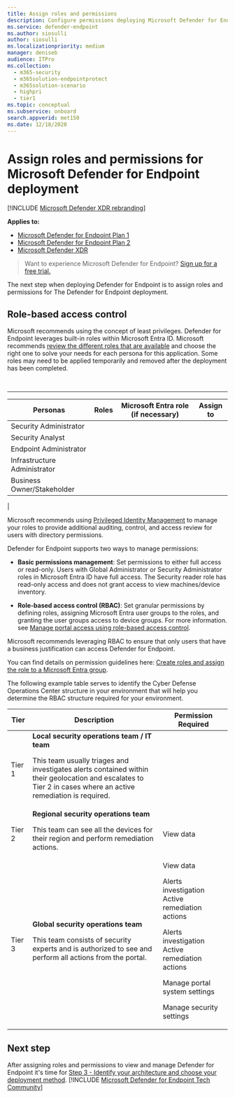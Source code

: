 ```yaml
---
title: Assign roles and permissions
description: Configure permissions deploying Microsoft Defender for Endpoint
ms.service: defender-endpoint
ms.author: siosulli
author: siosulli
ms.localizationpriority: medium
manager: deniseb
audience: ITPro
ms.collection:
  - m365-security
  - m365solution-endpointprotect
  - m365solution-scenario
  - highpri
  - tier1
ms.topic: conceptual
ms.subservice: onboard
search.appverid: met150
ms.date: 12/18/2020
---
```


# Assign roles and permissions for Microsoft Defender for Endpoint deployment

[!INCLUDE [Microsoft Defender XDR rebranding](../../includes/microsoft-defender.md)]

**Applies to:**

- [Microsoft Defender for Endpoint Plan 1](https://go.microsoft.com/fwlink/p/?linkid=2154037)
- [Microsoft Defender for Endpoint Plan 2](https://go.microsoft.com/fwlink/p/?linkid=2154037)
- [Microsoft Defender XDR](https://go.microsoft.com/fwlink/?linkid=2118804)

> Want to experience Microsoft Defender for Endpoint? [Sign up for a free trial.](https://signup.microsoft.com/create-account/signup?products=7f379fee-c4f9-4278-b0a1-e4c8c2fcdf7e&ru=https://aka.ms/MDEp2OpenTrial?ocid=docs-wdatp-exposedapis-abovefoldlink)

The next step when deploying Defender for Endpoint is to assign roles and permissions for The Defender for Endpoint deployment.

## Role-based access control

Microsoft recommends using the concept of least privileges. Defender for Endpoint leverages built-in roles within Microsoft Entra ID. Microsoft recommends [review the different roles that are available](/azure/active-directory/roles/permissions-reference) and choose the right one to solve your needs for each persona for this application. Some roles may need to be applied temporarily and removed after the deployment has been completed.

<br>

****

|Personas|Roles|Microsoft Entra role (if necessary)|Assign to|
|---|---|---|---|
|Security Administrator||||
|Security Analyst||||
|Endpoint Administrator||||
|Infrastructure Administrator||||
|Business Owner/Stakeholder||||
|

Microsoft recommends using [Privileged Identity Management](/azure/active-directory/active-directory-privileged-identity-management-configure) to manage your roles to provide additional auditing, control, and access review for users with directory permissions.

Defender for Endpoint supports two ways to manage permissions:

- **Basic permissions management**: Set permissions to either full access or read-only. Users with Global Administrator or Security Administrator roles in Microsoft Entra ID have full access. The Security reader role has read-only access and does not grant access to view machines/device inventory.

- **Role-based access control (RBAC)**: Set granular permissions by defining roles, assigning Microsoft Entra user groups to the roles, and granting the user groups access to device groups. For more information. see [Manage portal access using role-based access control](rbac.md).

Microsoft recommends leveraging RBAC to ensure that only users that have a business justification can access Defender for Endpoint.

You can find details on permission guidelines here: [Create roles and assign the role to a Microsoft Entra group](/microsoft-365/security/defender-endpoint/user-roles#create-roles-and-assign-the-role-to-an-azure-active-directory-group).

The following example table serves to identify the Cyber Defense Operations Center structure in your environment that will help you determine the RBAC structure required for your environment.

|Tier|Description|Permission Required|
|---|---|---|
|Tier 1|**Local security operations team / IT team** <p> This team usually triages and investigates alerts contained within their geolocation and escalates to Tier 2 in cases where an active remediation is required.||
|Tier 2|**Regional security operations team** <p> This team can see all the devices for their region and perform remediation actions.|View data|
|Tier 3|**Global security operations team** <p> This team consists of security experts and is authorized to see and perform all actions from the portal.|View data <p> Alerts investigation Active remediation actions <p> Alerts investigation Active remediation actions <p> Manage portal system settings <p> Manage security settings|

## Next step

After assigning roles and permissions to view and manage Defender for Endpoint it's time for [Step 3 - Identify your architecture and choose your deployment method](deployment-strategy.md).
[!INCLUDE [Microsoft Defender for Endpoint Tech Community](../../includes/defender-mde-techcommunity.md)]
